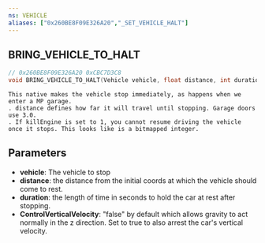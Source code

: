 ```yaml
---
ns: VEHICLE
aliases: ["0x260BE8F09E326A20","_SET_VEHICLE_HALT"]
---
```

## BRING_VEHICLE_TO_HALT

```c
// 0x260BE8F09E326A20 0xCBC7D3C8
void BRING_VEHICLE_TO_HALT(Vehicle vehicle, float distance, int duration, BOOL ControlVerticalVelocity);
```

```
This native makes the vehicle stop immediately, as happens when we enter a MP garage.  
. distance defines how far it will travel until stopping. Garage doors use 3.0.  
. If killEngine is set to 1, you cannot resume driving the vehicle once it stops. This looks like is a bitmapped integer.  
```

## Parameters
* **vehicle**: The vehicle to stop
* **distance**: the distance from the initial coords at which the vehicle should come to rest.
* **duration**: the length of time in seconds to hold the car at rest after stopping.
* **ControlVerticalVelocity**: "false" by default which allows gravity to act normally in the z direction. Set to true to also arrest the car's vertical velocity.

